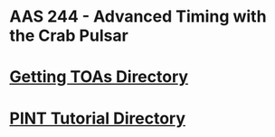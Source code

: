 # AAS 244 - Advanced Timing with the Crab Pulsar 
# [Getting TOAs Directory](/Getting-TOAs-Tutorial/)
# [PINT Tutorial Directory](/PINT-tutorial/)
